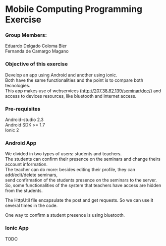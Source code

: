 # Mobile Computing Programming Exercise

### Group Members:

Eduardo Delgado Coloma Bier <br>
Fernanda de Camargo Magano

### Objective of this exercise
Develop an app using Android and another using ionic. <br>
Both have the same functionalities and the point is to compare both tecnologies. <br>
This app makes use of webservices (http://207.38.82.139/seminar/doc/) and  <br> 
access to devices resources, like bluetooth and internet access.

### Pre-requisites
Android-studio 2.3 <br>
Android SDK >= 1.7 <br>
Ionic 2 <br>


### Android App
We divided in two types of users: students and teachers. <br>
The students can confirm their presence on the seminars and change theirs account information. <br>
The teacher can do more: besides editing their profile, they can add/edit/delete seminars, <br>
send confirmation of the students presence on the seminars to the server. <br>
So, some functionalities of the system that teachers have access are hidden from the students. <br>

The HttpUtil file encapsulate the post and get requests. So we can use it several times in the code.<br>

One way to confirm a student presence is using bluetooth. <br>



### Ionic App

TODO
